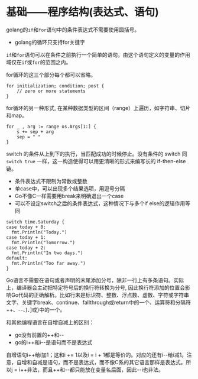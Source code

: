 ﻿# 基础——程序结构(表达式、语句) #

golang的`if`和`for`语句中的条件表达式不需要使用圆括号。

* golang的循环只支持for关键字

`if`和`for`语句可以在条件之前执行一个简单的语句。由这个语句定义的变量的作用域仅在`if`或`for`的范围之内。

for循环的这三个部分每个都可以省略。

```
for initialization; condition; post {
    // zero or more statements
}
```

for循环的另一种形式, 在某种数据类型的区间（range）上遍历，如字符串、切片和map。

```
for _ , arg := range os.Args[1:] {
    s += sep + arg
    sep = " "
}
```

switch 的条件从上到下的执行，当匹配成功的时候停止。没有条件的 switch 同 `switch true` 一样，这一构造使得可以用更清晰的形式来编写长的 if-then-else 链。

* 条件表达式不限制为常数或整数
* 单case中，可以出现多个结果选项，用逗号分隔
* Go不像C一样需要用break来明确退出一个case
* 可以不设定switch之后的条件表达式，这种情况下与多个if else的逻辑作用等同

```
switch time.Saturday {
case today + 0:
  fmt.Println("Today.")
case today + 1:
  fmt.Println("Tomorrow.")
case today + 2:
  fmt.Println("In two days.")
default:
  fmt.Println("Too far away.")
}
```

Go语言不需要在语句或者声明的末尾添加分号，除非一行上有多条语句。实际上，编译器会主动把特定符号后的换行符转换为分号, 因此换行符添加的位置会影响Go代码的正确解析。比如行末是标识符、整数、浮点数、虚数、字符或字符串文字、关键字break、continue、fallthrough或return中的一个、运算符和分隔符++、--、)、]或}中的一个。

和其他编程语言在自增自减上的区别：

* go没有前置的++和--
* go的i++和i--是语句而不是表达式

自增语句i++给i加1；这和i += 1以及i = i + 1都是等价的。对应的还有i--给i减1。注意，自增和自减是语句，而不是表达式，而不像C系的其它语言那样是表达式。所以j = i++非法，而且++和--都只能放在变量名后面，因此--i也非法。

